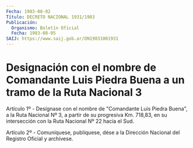 ```yaml
---
Fecha: 1983-08-02
Título: DECRETO NACIONAL 1931/1983
Publicación:
  Organismo: Boletín Oficial
  Fecha: 1983-08-05
SAIJ: https://www.saij.gob.ar/DN19831001931
---
```

# Designación con el nombre de Comandante Luis Piedra Buena a un tramo de la Ruta Nacional 3

<a id="1"></a>
Artículo 1º - Desígnase con el nombre de "Comandante Luis Piedra Buena", a la Ruta Nacional Nº 3, a partir de su progresiva Km. 718,83, en su intersección con la Ruta Nacional Nº 22 hacia el Sud.

<a id="2"></a>
Artículo 2º - Comuníquese, publíquese, dése a la Dirección Nacional del Registro Oficial y archívese.